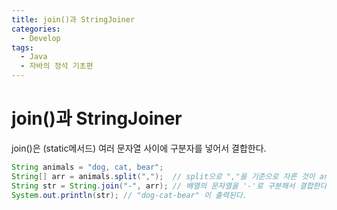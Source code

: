 ```yaml
---
title: join()과 StringJoiner
categories:
  - Develop
tags:
  - Java
  - 자바의 정석 기초편
---
```

# join()과 StringJoiner

join()은 (static메서드)  여러 문자열 사이에 구분자를 넣어서 결합한다.

```Java
String animals = "dog, cat, bear";
String[] arr = animals.split(",");  // split으로 ","을 기준으로 자른 것이 array에 저장된다.
String str = String.join("-", arr); // 배열의 문자열을 '-'로 구분해서 결합한다.
System.out.println(str); // "dog-cat-bear" 이 출력된다.
```

